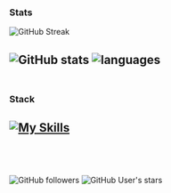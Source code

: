 ### Stats
![GitHub Streak](https://github-readme-streak-stats.herokuapp.com/?user=heartshapedbox&theme=tokyonight_duo&background=0d1117&fire=orange&hide_border=true&card_width=500&card_height=170)

![GitHub stats](https://github-readme-stats.vercel.app/api?username=heartshapedbox&show_icons=true&hide_title=true&hide_rank=true&hide=contribs&theme=tokyonight&bg_color=90,0d1117,161d28&hide_border=true&card_width=250) ![languages](https://github-readme-stats.vercel.app/api/top-langs/?username=heartshapedbox&hide_progress=true&theme=tokyonight&bg_color=90,0d1117,161d28&hide_border=true&card_width=200&langs_count=5)
<br />
<br />
-
### Stack
[![My Skills](https://skillicons.dev/icons?i=html,css,js,jquery,python,django,vscode,github,git,ps&perline=10&theme=dark)]()
<br />
<br />
-
<br />

![GitHub followers](https://img.shields.io/github/followers/heartshapedbox?color=5955E8&logo=github&style=flat) ![GitHub User's stars](https://img.shields.io/github/stars/heartshapedbox?color=5955E8&label=stars%20earned&logo=github&style=flat)

<!---
heartshapedbox/heartshapedbox is a ✨ special ✨ repository because its `README.md` (this file) appears on your GitHub profile.
You can click the Preview link to take a look at your changes.
--->
